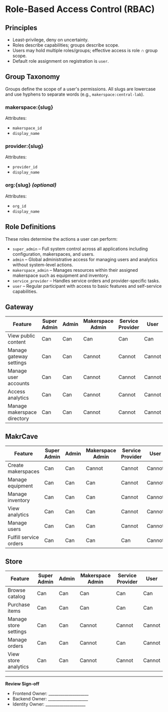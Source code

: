 # Role-Based Access Control (RBAC)

## Principles

- Least-privilege, deny on uncertainty.
- Roles describe capabilities; groups describe scope.
- Users may hold multiple roles/groups; effective access is role ∩ group scope.
- Default role assignment on registration is `user`.

## Group Taxonomy

Groups define the scope of a user's permissions. All slugs are lowercase and use hyphens to separate words (e.g., `makerspace:central-lab`).

### makerspace:{slug}

Attributes:

- `makerspace_id`
- `display_name`

### provider:{slug}

Attributes:

- `provider_id`
- `display_name`

### org:{slug} *(optional)*

Attributes:

- `org_id`
- `display_name`

## Role Definitions

These roles determine the actions a user can perform:

- `super_admin` – Full system control across all applications including configuration, makerspaces, and users.
- `admin` – Global administrative access for managing users and analytics without system-level actions.
- `makerspace_admin` – Manages resources within their assigned makerspace such as equipment and inventory.
- `service_provider` – Handles service orders and provider-specific tasks.
- `user` – Regular participant with access to basic features and self-service capabilities.

## Gateway

| Feature | Super Admin | Admin | Makerspace Admin | Service Provider | User |
| --- | --- | --- | --- | --- | --- |
| View public content | Can | Can | Can | Can | Can |
| Manage gateway settings | Can | Can | Cannot | Cannot | Cannot |
| Manage user accounts | Can | Can | Cannot | Cannot | Cannot |
| Access analytics | Can | Can | Cannot | Cannot | Cannot |
| Manage makerspace directory | Can | Can | Cannot | Cannot | Cannot |

## MakrCave

| Feature | Super Admin | Admin | Makerspace Admin | Service Provider | User |
| --- | --- | --- | --- | --- | --- |
| Create makerspaces | Can | Can | Cannot | Cannot | Cannot |
| Manage equipment | Can | Can | Can | Cannot | Cannot |
| Manage inventory | Can | Can | Can | Cannot | Cannot |
| View analytics | Can | Can | Can | Cannot | Cannot |
| Manage users | Can | Can | Can | Cannot | Cannot |
| Fulfill service orders | Can | Can | Can | Can | Cannot |

## Store

| Feature | Super Admin | Admin | Makerspace Admin | Service Provider | User |
| --- | --- | --- | --- | --- | --- |
| Browse catalog | Can | Can | Can | Can | Can |
| Purchase items | Can | Can | Can | Can | Can |
| Manage store settings | Can | Can | Cannot | Cannot | Cannot |
| Manage orders | Can | Can | Cannot | Can | Cannot |
| View store analytics | Can | Can | Cannot | Cannot | Cannot |

---

**Review Sign-off**

- Frontend Owner: ____________________
- Backend Owner: ____________________
- Identity Owner: ____________________
